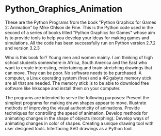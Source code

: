 # Python_Graphics_Animation
These are the Python Programs from the book "Python Graphics for Games 2: Animation" by Mike Ohlson de Fine.
This is the Python code used in the second of a series of books titled "Python Graphics for Games" whose aim is to provide tools to help you develop your ideas for making games and simulations.
All the code has been successfully run on Python version 2.7.2 and version 3.2.3

Who is this book for? Young men and women mainly. I am thinking of high school students somewhere in Africa, South America and the East who want to create interesting, entertaining and brain stretching drawings that can move. They can be poor. No software needs to be purchased. A computer, a Linux operating system (free) and a 4Gigabyte memory stick are all that are needed. The memory stick is to be able to download free software like Inkscape and install them on your computer.

The programs are intended to serve the following purposes:
Present the simplest programs for making drawn shapes appear to move.
Illustrate methods of improving the visual authenticity of animations.
Provide techniques for controlling the speed of animation. 
Develop methods for animating changes in the shape of objects (morphing).
Develop ways of animating changes in color of shapes.
Creating a unique drawing tool with user designed tools.
Interfacing SVG drawings as a Python tool.
